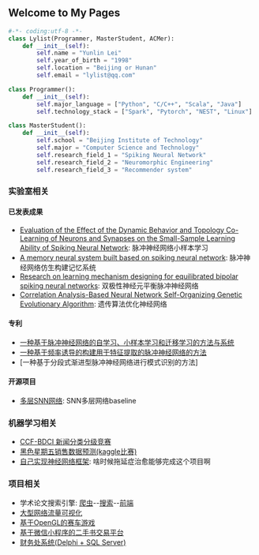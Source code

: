 ## Welcome to My Pages
```python
#-*- coding:utf-8 -*-
class Lylist(Programmer, MasterStudent, ACMer):
    def __init__(self):
        self.name = "Yunlin Lei"
        self.year_of_birth = "1998"
        self.location = "Beijing or Hunan"
        self.email = "lylist@qq.com"

class Programmer():
    def __init__(self):
        self.major_language = ["Python", "C/C++", "Scala", "Java"]
        self.technology_stack = ["Spark", "Pytorch", "NEST", "Linux"]

class MasterStudent():
    def __init__(self):
        self.school = "Beijing Institute of Technology"
        self.major = "Computer Science and Technology"
        self.research_field_1 = "Spiking Neural Network"
        self.research_field_2 = "Neuromorphic Engineering"
        self.research_field_3 = "Recommender system"
```

### 实验室相关

#### 已发表成果
- [Evaluation of the Effect of the Dynamic Behavior and Topology Co-Learning of Neurons and Synapses on the Small-Sample Learning Ability of Spiking Neural Network](https://www.mdpi.com/2076-3425/12/2/139): 脉冲神经网络小样本学习
- [A memory neural system built based on spiking neural network](https://www.sciencedirect.com/science/article/pii/S0925231221002988): 脉冲神经网络仿生构建记忆系统
- [Research on learning mechanism designing for equilibrated bipolar spiking neural networks](https://link.springer.com/article/10.1007/s10462-020-09818-5): 双极性神经元平衡脉冲神经网络
- [Correlation Analysis-Based Neural Network Self-Organizing Genetic Evolutionary Algorithm](https://ieeexplore.ieee.org/abstract/document/8843933): 遗传算法优化神经网络

#### 专利
- [一种基于脉冲神经网络的自学习、小样本学习和迁移学习的方法与系统]()
- [一种基于频率诱导的构建用于特征提取的脉冲神经网络的方法]()
- [一种基于分段式渐进型脉冲神经网络进行模式识别的方法]

#### 开源项目
- [多层SNN网络](https://github.com/Lylist/ENNs_multi-layer): SNN多层网络baseline



### 机器学习相关
- [CCF-BDCI 新闻分类分级竞赛](https://github.com/Lylist/CCF_BDCI_News_Classification)
- [黑色星期五销售数据预测(kaggle比赛)](https://github.com/Lylist/2018blackfriday-salesdata-analysis)
- [自己实现神经网络框架](https://github.com/Lylist/DL_step_by_step): 啥时候拖延症治愈能够完成这个项目啊



### 项目相关
- 学术论文搜索引擎: [爬虫](https://github.com/BITCS-Information-Retrieval-2020/crawler-low-levelmasterdocrawler)--[搜索](https://github.com/BITCS-Information-Retrieval-2020/search-low-levelmasterdosearch)--[前端](https://github.com/BITCS-Information-Retrieval-2020/website-low-levelmasterdowebshow)
- [大型网络流量可视化](https://github.com/Lylist/network_visualization)
- [基于OpenGL的赛车游戏](https://github.com/Lylist/Racing-game)
- [基于微信小程序的二手书交易平台](https://github.com/Shannon2016/SecondHandBook)
- [财务处系统(Delphi + SQL Server)](https://github.com/Lylist/Finance-Department-Reimbursement-System)
